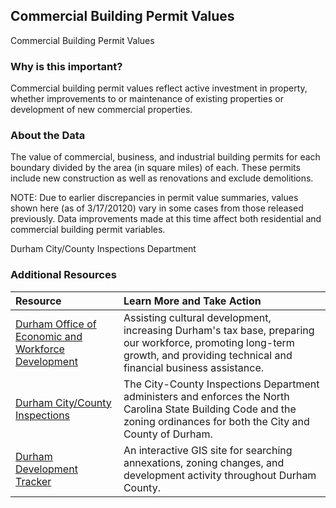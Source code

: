 ## Commercial Building Permit Values
Commercial Building Permit Values

### Why is this important?
Commercial building permit values reflect active investment in property, whether improvements to or maintenance of existing properties or development of new commercial properties.

### About the Data
The value of commercial, business, and industrial building permits for each boundary divided by the area (in square miles) of each. These permits include new construction as well as renovations and exclude demolitions.

NOTE: Due to earlier discrepancies in permit value summaries, values shown here (as of 3/17/20120) vary in some cases from those released previously. Data improvements made at this time affect both residential and commercial building permit variables.   

Durham City/County Inspections Department  

### Additional Resources

|Resource | Learn More and Take Action | 
|:--- | :--- |
|[Durham Office of Economic and Workforce Development](http://durhamnc.gov/446/Office-of-Economic-Workforce-Development) | Assisting cultural development, increasing Durham's tax base, preparing our workforce, promoting long-term growth, and providing technical and financial business assistance.
|[Durham City/County Inspections](http://durhamnc.gov/293/City-County-Inspections)| The City-County Inspections Department administers and enforces the North Carolina State Building Code and the zoning ordinances for both the City and County of Durham.
|[Durham Development Tracker](http://gisweb.durhamnc.gov/durhammaps/developmenttracker/index.html) | An interactive GIS site for searching annexations, zoning changes, and development activity throughout Durham County.

